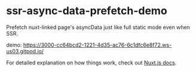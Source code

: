 # ssr-async-data-prefetch-demo

Prefetch nuxt-linked page's asyncData just like full static mode even when SSR.

demo: https://3000-cc64bcd2-1221-4d35-ac76-6c1dfc6e8f72.ws-us03.gitpod.io/

For detailed explanation on how things work, check out [Nuxt.js docs](https://nuxtjs.org).
